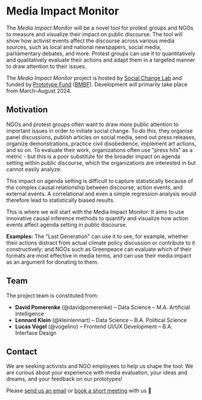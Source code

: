 # Media Impact Monitor

The *Media Impact Monitor* will be a novel tool for protest groups and NGOs to measure and visualize their impact on public discourse. The tool will show how activist events affect the discourse across various media sources, such as local and national newspapers, social media, parliamentary debates, and more. Protest groups can use it to quantitatively and qualitatively evaluate their actions and adapt them in a targeted manner to draw attention to their issues.

The *Media Impact Monitor* project is hosted by [Social Change Lab](http://socialchangelab.org/) and funded by [Prototype Fund](https://prototypefund.de/en/) ([BMBF](https://www.bmbf.de/bmbf/de/home/home_node.html)). Development will primarily take place from March–August 2024.

## Motivation

NGOs and protest groups often want to draw more public attention to important issues in order to initiate social change. To do this, they organise panel discussions, publish articles on social media, send out press releases, organize demonstrations, practice civil disobedience, implement art actions, and so on. To evaluate their work, organizations often use "press hits" as a metric - but this is a poor substitute for the broader impact on agenda setting within public discourse, which the organizations are interested in but cannot easily analyze.

This impact on agenda setting is difficult to capture statistically because of the complex causal relationship between discourse, action events, and external events. A correlational and even a simple regression analysis would therefore lead to statistically biased results.

This is where we will start with the Media Impact Monitor: It aims to use innovative causal inference methods to quantify and visualize how action events affect agenda setting in public discourse.

**Examples:** The "Last Generation" can use it to see, for example, whether their actions distract from actual climate policy discussion or contribute to it constructively; and NGOs such as Greenpeace can evaluate which of their formats are most effective in media terms, and can use their media impact as an argument for donating to them.

## Team
The project team is constituted from:
- **David Pomerenke** (@davidpomerenke) – Data Science – M.A. Artificial Intelligence
- **Lennard Klein** (@kleinlennart) – Data Science – B.A. Political Science
- **Lucas Vogel** (@vogelino) – Frontend UI/UX Development – B.A. Interface Design

## Contact

We are seeking activists and NGO employees to help us shape the tool: We are curious about your experience with media evaluation, your ideas and dreams, and your feedback on our prototypes!

Please [send us an email](mailto:david@socialchangelab.org) or [book a short meeting](https://cal.com/davidpomerenke/meeting-mim) with us 🤗
